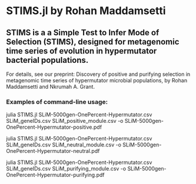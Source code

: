 # STIMS.jl by Rohan Maddamsetti

## STIMS is a a Simple Test to Infer Mode of Selection (STIMS), designed for metagenomic time series of evolution in hypermutator bacterial populations.

For details, see our preprint: Discovery of positive and purifying selection in metagenomic time series of hypermutator microbial populations, by Rohan Maddamsetti and Nkrumah A. Grant.

### Examples of command-line usage:

julia STIMS.jl SLiM-5000gen-OnePercent-Hypermutator.csv SLiM_geneIDs.csv SLiM_positive_module.csv -o SLiM-5000gen-OnePercent-Hypermutator-positive.pdf

julia STIMS.jl SLiM-5000gen-OnePercent-Hypermutator.csv SLiM_geneIDs.csv SLiM_neutral_module.csv -o SLiM-5000gen-OnePercent-Hypermutator-neutral.pdf

julia STIMS.jl SLiM-5000gen-OnePercent-Hypermutator.csv SLiM_geneIDs.csv SLiM_purifying_module.csv -o SLiM-5000gen-OnePercent-Hypermutator-purifying.pdf

